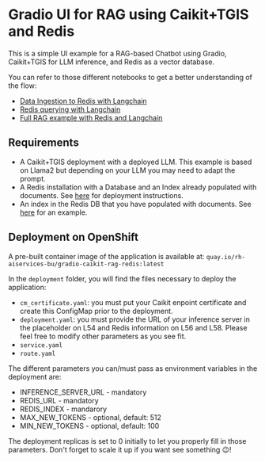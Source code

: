 # Gradio UI for RAG using Caikit+TGIS and Redis

This is a simple UI example for a RAG-based Chatbot using Gradio, Caikit+TGIS for LLM inference, and Redis as a vector database.

You can refer to those different notebooks to get a better understanding of the flow:

- [Data Ingestion to Redis with Langchain](../../../notebooks/langchain/Langchain-Redis-Ingest.ipynb)
- [Redis querying with Langchain](../../../notebooks/langchain/Langchain-Redis-Query.ipynb)
- [Full RAG example with Redis and Langchain](../../../notebooks/langchain/)

## Requirements

- A Caikit+TGIS deployment with a deployed LLM. This example is based on Llama2 but depending on your LLM you may need to adapt the prompt.
- A Redis installation with a Database and an Index already populated with documents. See [here](../../../../redis_deployment/README.md) for deployment instructions.
- An index in the Redis DB that you have populated with documents. See [here](../../../notebooks/langchain/Langchain-Redis-Ingest.ipynb) for an example.

## Deployment on OpenShift

A pre-built container image of the application is available at: `quay.io/rh-aiservices-bu/gradio-caikit-rag-redis:latest`

In the `deployment` folder, you will find the files necessary to deploy the application:

- `cm_certificate.yaml`: you must put your Caikit enpoint certificate and create this ConfigMap prior to the deployment.
- `deployment.yaml`: you must provide the URL of your inference server in the placeholder on L54 and Redis information on L56 and L58. Please feel free to modify other parameters as you see fit.
- `service.yaml`
- `route.yaml`

The different parameters you can/must pass as environment variables in the deployment are:

- INFERENCE_SERVER_URL - mandatory
- REDIS_URL - mandatory
- REDIS_INDEX - mandarory
- MAX_NEW_TOKENS - optional, default: 512
- MIN_NEW_TOKENS - optional, default: 100

The deployment replicas is set to 0 initially to let you properly fill in those parameters. Don't forget to scale it up if you want see something 😉!
